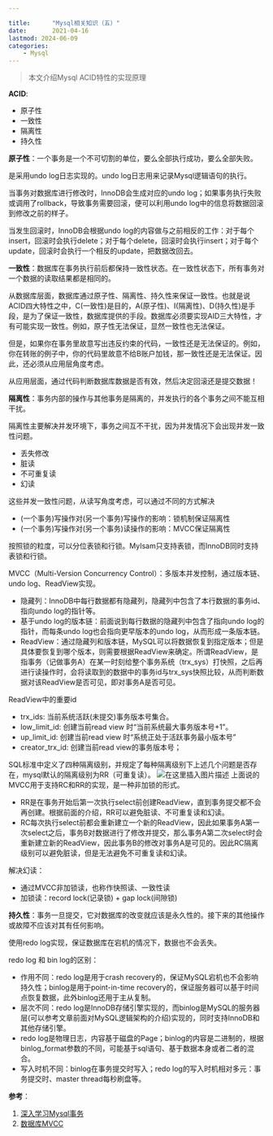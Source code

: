```yaml
---

title:      "Mysql相关知识（五）"
date:       2021-04-16
lastmod: 2024-06-09
categories:
    - Mysql
---
```


>本文介绍Mysql ACID特性的实现原理

**ACID**:

 - 原子性
 - 一致性
 - 隔离性
 - 持久性

**原子性**：一个事务是一个不可切割的单位，要么全部执行成功，要么全部失败。

是采用undo log日志实现的。undo log日志用来记录Mysql逻辑语句的执行。

当事务对数据库进行修改时，InnoDB会生成对应的undo log；如果事务执行失败或调用了rollback，导致事务需要回滚，便可以利用undo log中的信息将数据回滚到修改之前的样子。

当发生回滚时，InnoDB会根据undo log的内容做与之前相反的工作：对于每个insert，回滚时会执行delete；对于每个delete，回滚时会执行insert；对于每个update，回滚时会执行一个相反的update，把数据改回去。

**一致性**：数据库在事务执行前后都保持一致性状态。在一致性状态下，所有事务对一个数据的读取结果都是相同的。


从数据库层面，数据库通过原子性、隔离性、持久性来保证一致性。也就是说ACID四大特性之中，C(一致性)是目的，A(原子性)、I(隔离性)、D(持久性)是手段，是为了保证一致性，数据库提供的手段。数据库必须要实现AID三大特性，才有可能实现一致性。例如，原子性无法保证，显然一致性也无法保证。

但是，如果你在事务里故意写出违反约束的代码，一致性还是无法保证的。例如，你在转账的例子中，你的代码里故意不给B账户加钱，那一致性还是无法保证。因此，还必须从应用层角度考虑。

从应用层面，通过代码判断数据库数据是否有效，然后决定回滚还是提交数据！

**隔离性**：事务内部的操作与其他事务是隔离的，并发执行的各个事务之间不能互相干扰。

隔离性主要解决并发环境下，事务之间互不干扰，因为并发情况下会出现并发一致性问题。
 - 丢失修改
 - 脏读
 - 不可重复读
 - 幻读

这些并发一致性问题，从读写角度考虑，可以通过不同的方式解决

 - (一个事务)写操作对(另一个事务)写操作的影响：锁机制保证隔离性
 - (一个事务)写操作对(另一个事务)读操作的影响：MVCC保证隔离性

按照锁的粒度，可以分位表锁和行锁。MyIsam只支持表锁，而InnoDB同时支持表锁和行锁。

MVCC（Multi-Version Concurrency Control）：多版本并发控制，通过版本链、undo log、ReadView实现。

 - 隐藏列：InnoDB中每行数据都有隐藏列，隐藏列中包含了本行数据的事务id、指向undo log的指针等。
 - 基于undo log的版本链：前面说到每行数据的隐藏列中包含了指向undo log的指针，而每条undo log也会指向更早版本的undo log，从而形成一条版本链。
 - ReadView：通过隐藏列和版本链，MySQL可以将数据恢复到指定版本；但是具体要恢复到哪个版本，则需要根据ReadView来确定。所谓ReadView，是指事务（记做事务A）在某一时刻给整个事务系统（trx_sys）打快照，之后再进行读操作时，会将读取到的数据中的事务id与trx_sys快照比较，从而判断数据对该ReadView是否可见，即对事务A是否可见。

ReadView中的重要id

 - trx_ids: 当前系统活跃(未提交)事务版本号集合。
 - low_limit_id: 创建当前read view 时“当前系统最大事务版本号+1”。
 - up_limit_id: 创建当前read view 时“系统正处于活跃事务最小版本号”
 - creator_trx_id: 创建当前read view的事务版本号；

SQL标准中定义了四种隔离级别，并规定了每种隔离级别下上述几个问题是否存在，mysql默认的隔离级别为RR（可重复读）。
![在这里插入图片描述](https://img-blog.csdnimg.cn/20210416225104783.png?x-oss-process=image,type_ZmFuZ3poZW5naGVpdGk,shadow_10,text_aHR0cHM6Ly9ibG9nLmNzZG4ubmV0L0NhcnJvdFpzeQ==,size_16,color_FFFFFF,t_70)
上面说的MVCC用于支持RC和RR的实现，是一种非加锁的形式。

 - RR是在事务开始后第一次执行select前创建ReadView，直到事务提交都不会再创建。根据前面的介绍，RR可以避免脏读、不可重复读和幻读。
 - RC每次执行select前都会重新建立一个新的ReadView，因此如果事务A第一次select之后，事务B对数据进行了修改并提交，那么事务A第二次select时会重新建立新的ReadView，因此事务B的修改对事务A是可见的。因此RC隔离级别可以避免脏读，但是无法避免不可重复读和幻读。

解决幻读：

 - 通过MVCC非加锁读，也称作快照读、一致性读
 - 加锁读：record lock(记录锁) + gap lock(间隙锁)

**持久性**：事务一旦提交，它对数据库的改变就应该是永久性的。接下来的其他操作或故障不应该对其有任何影响。

使用redo log实现，保证数据库在宕机的情况下，数据也不会丢失。

redo log 和 bin log的区别：

 - 作用不同：redo log是用于crash recovery的，保证MySQL宕机也不会影响持久性；binlog是用于point-in-time recovery的，保证服务器可以基于时间点恢复数据，此外binlog还用于主从复制。
 - 层次不同：redo log是InnoDB存储引擎实现的，而binlog是MySQL的服务器层(可以参考文章前面对MySQL逻辑架构的介绍)实现的，同时支持InnoDB和其他存储引擎。
 - redo log是物理日志，内容基于磁盘的Page；binlog的内容是二进制的，根据binlog_format参数的不同，可能基于sql语句、基于数据本身或者二者的混合。
 - 写入时机不同：binlog在事务提交时写入；redo log的写入时机相对多元：事务提交时、master thread每秒刷盘等。

**参考**：

 1. [深入学习Mysql事务](https://www.cnblogs.com/kismetv/p/10331633.html)
 2. [数据库MVCC](https://www.cnblogs.com/kismetv/p/10331633.html)
